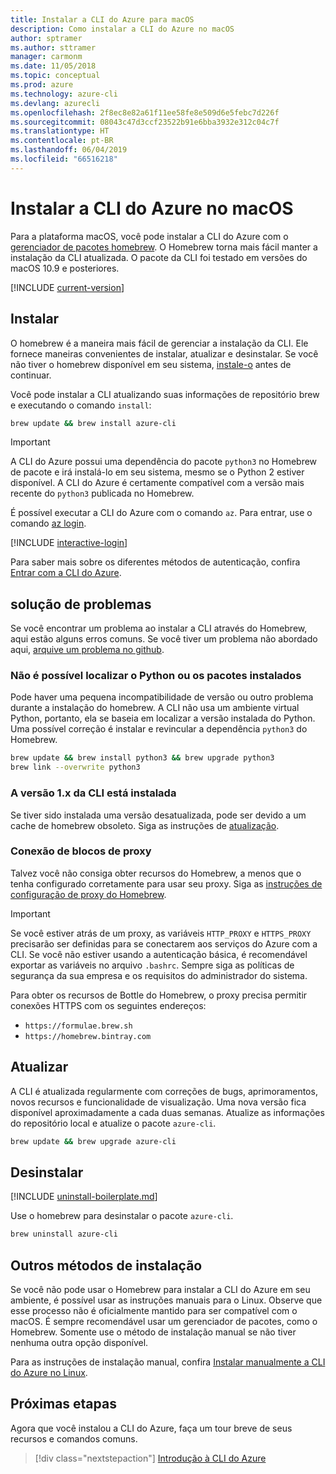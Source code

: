 ```yaml
---
title: Instalar a CLI do Azure para macOS
description: Como instalar a CLI do Azure no macOS
author: sptramer
ms.author: sttramer
manager: carmonm
ms.date: 11/05/2018
ms.topic: conceptual
ms.prod: azure
ms.technology: azure-cli
ms.devlang: azurecli
ms.openlocfilehash: 2f8ec8e82a61f11ee58fe8e509d6e5febc7d226f
ms.sourcegitcommit: 08043c47d3ccf23522b91e6bba3932e312c04c7f
ms.translationtype: HT
ms.contentlocale: pt-BR
ms.lasthandoff: 06/04/2019
ms.locfileid: "66516218"
---
```

# <a name="install-azure-cli-on-macos"></a>Instalar a CLI do Azure no macOS

Para a plataforma macOS, você pode instalar a CLI do Azure com o [gerenciador de pacotes homebrew](https://brew.sh). O Homebrew torna mais fácil manter a instalação da CLI atualizada. O pacote da CLI foi testado em versões do macOS 10.9 e posteriores.

[!INCLUDE [current-version](includes/current-version.md)]

## <a name="install"></a>Instalar

O homebrew é a maneira mais fácil de gerenciar a instalação da CLI. Ele fornece maneiras convenientes de instalar, atualizar e desinstalar.
Se você não tiver o homebrew disponível em seu sistema, [instale-o](https://docs.brew.sh/Installation.html) antes de continuar.

Você pode instalar a CLI atualizando suas informações de repositório brew e executando o comando `install`:

```bash
brew update && brew install azure-cli
```

> [!IMPORTANT]
>
> A CLI do Azure possui uma dependência do pacote `python3` no Homebrew de pacote e irá instalá-lo em seu sistema, mesmo se o Python 2 estiver disponível. A CLI do Azure é certamente compatível com a versão mais recente do `python3` publicada no Homebrew.

É possível executar a CLI do Azure com o comando `az`. Para entrar, use o comando [az login](/cli/azure/reference-index#az-login).

[!INCLUDE [interactive-login](includes/interactive-login.md)]

Para saber mais sobre os diferentes métodos de autenticação, confira [Entrar com a CLI do Azure](authenticate-azure-cli.md).

## <a name="troubleshooting"></a>solução de problemas

Se você encontrar um problema ao instalar a CLI através do Homebrew, aqui estão alguns erros comuns. Se você tiver um problema não abordado aqui, [arquive um problema no github](https://github.com/Azure/azure-cli/issues).

### <a name="unable-to-find-python-or-installed-packages"></a>Não é possível localizar o Python ou os pacotes instalados

Pode haver uma pequena incompatibilidade de versão ou outro problema durante a instalação do homebrew. A CLI não usa um ambiente virtual Python, portanto, ela se baseia em localizar a versão instalada do Python. Uma possível correção é instalar e revincular a dependência `python3` do Homebrew.

```bash
brew update && brew install python3 && brew upgrade python3
brew link --overwrite python3
```

### <a name="cli-version-1x-is-installed"></a>A versão 1.x da CLI está instalada

Se tiver sido instalada uma versão desatualizada, pode ser devido a um cache de homebrew obsoleto. Siga as instruções de [atualização](#Update).

### <a name="proxy-blocks-connection"></a>Conexão de blocos de proxy

Talvez você não consiga obter recursos do Homebrew, a menos que o tenha configurado corretamente para usar seu proxy. Siga as [instruções de configuração de proxy do Homebrew](https://docs.brew.sh/Manpage#using-homebrew-behind-a-proxy).

> [!IMPORTANT]
> Se você estiver atrás de um proxy, as variáveis `HTTP_PROXY` e `HTTPS_PROXY` precisarão ser definidas para se conectarem aos serviços do Azure com a CLI.
> Se você não estiver usando a autenticação básica, é recomendável exportar as variáveis no arquivo `.bashrc`.
> Sempre siga as políticas de segurança da sua empresa e os requisitos do administrador do sistema.

Para obter os recursos de Bottle do Homebrew, o proxy precisa permitir conexões HTTPS com os seguintes endereços:

* `https://formulae.brew.sh`
* `https://homebrew.bintray.com`

## <a name="update"></a>Atualizar

A CLI é atualizada regularmente com correções de bugs, aprimoramentos, novos recursos e funcionalidade de visualização. Uma nova versão fica disponível aproximadamente a cada duas semanas. Atualize as informações do repositório local e atualize o pacote `azure-cli`.

```bash
brew update && brew upgrade azure-cli
```

## <a name="uninstall"></a>Desinstalar

[!INCLUDE [uninstall-boilerplate.md](includes/uninstall-boilerplate.md)]

Use o homebrew para desinstalar o pacote `azure-cli`.

```bash
brew uninstall azure-cli
```

## <a name="other-installation-methods"></a>Outros métodos de instalação

Se você não pode usar o Homebrew para instalar a CLI do Azure em seu ambiente, é possível usar as instruções manuais para o Linux. Observe que esse processo não é oficialmente mantido para ser compatível com o macOS. É sempre recomendável usar um gerenciador de pacotes, como o Homebrew. Somente use o método de instalação manual se não tiver nenhuma outra opção disponível.

Para as instruções de instalação manual, confira [Instalar manualmente a CLI do Azure no Linux](install-azure-cli-linux.md).

## <a name="next-steps"></a>Próximas etapas

Agora que você instalou a CLI do Azure, faça um tour breve de seus recursos e comandos comuns.

> [!div class="nextstepaction"]
> [Introdução à CLI do Azure](get-started-with-azure-cli.md)
